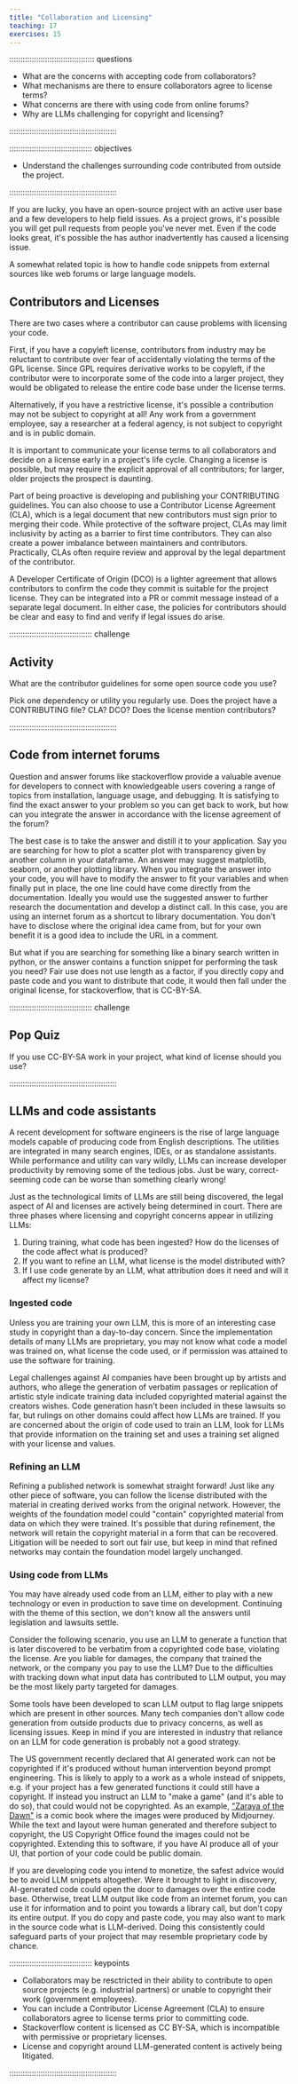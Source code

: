 ```yaml
---
title: "Collaboration and Licensing"
teaching: 17
exercises: 15
---
```


:::::::::::::::::::::::::::::::::::::: questions 

- What are the concerns with accepting code from collaborators?
- What mechanisms are there to ensure collaborators agree to license terms?
- What concerns are there with using code from online forums?
- Why are LLMs challenging for copyright and licensing?

::::::::::::::::::::::::::::::::::::::::::::::::

::::::::::::::::::::::::::::::::::::: objectives

- Understand the challenges surrounding code contributed from outside the project.

::::::::::::::::::::::::::::::::::::::::::::::::



If you are lucky, you have an open-source project with an active user base and
a few developers to help field issues.  As a project grows, it's possible you
will get pull requests from people you've never met.  Even if the code looks great,
it's possible the has author inadvertently has caused a licensing issue.

A somewhat related topic is how to handle code snippets from external sources
like web forums or large language models.

## Contributors and Licenses

There are two cases where a contributor can cause problems with licensing your code.

First, if you have a copyleft license, contributors from industry may be reluctant
to contribute over fear of accidentally violating the terms of the GPL license.
Since GPL requires derivative works to be copyleft, if the contributor were to
incorporate some of the code into a larger project, they would be obligated to
release the entire code base under the license terms.

Alternatively, if you have a restrictive license, it's possible a contribution may not be
subject to copyright at all!  Any work from a government employee, say a researcher at a
federal agency, is not subject to copyright and is in public domain.

It is important to communicate your license terms to all collaborators and decide
on a license early in a project's life cycle.  Changing a license is possible,
but may require the explicit approval of all contributors; for larger, older
projects the prospect is daunting.

Part of being proactive is developing and publishing your CONTRIBUTING guidelines.
You can also choose to use a Contributor License Agreement (CLA), which is a legal
document that new contributors must sign prior to merging their code.  While
protective of the software project, CLAs may limit inclusivity by acting as
a barrier to first time contributors.  They can also create a power imbalance between
maintainers and contributors.  Practically, CLAs often require review and
approval by the legal department of the contributor.

A Developer Certificate of Origin (DCO) is a lighter agreement that allows
contributors to confirm the code they commit is suitable for the project license.
They can be integrated into a PR or commit message instead of a separate legal document.
In either case, the policies for contributors should be clear and easy to find
and verify if legal issues do arise.

::::::::::::::::::::::::::::::::::::: challenge

 ## Activity

 What are the contributor guidelines for some open source code you use?

 Pick one dependency or utility you regularly use.
 Does the project have a CONTRIBUTING file? CLA? DCO?  Does the license
 mention contributors?

::::::::::::::::::::::::::::::::::::::::::::::::

## Code from internet forums

Question and answer forums like stackoverflow provide a valuable avenue for
developers to connect with knowledgeable users covering a range of topics from
installation, language usage, and debugging.  It is satisfying to find the exact
answer to your problem so you can get back to work, but how can you integrate
the answer in accordance with the license agreement of the forum?

The best case is to take the answer and distill it to your application.  Say
you are searching for how to plot a scatter plot with transparency given by
another column in your dataframe.  An answer may suggest matplotlib, seaborn,
or another plotting library.  When you integrate the answer into your code,
you will have to modify the answer to fit your variables and when finally put
in place, the one line could have come directly from the documentation.  Ideally
you would use the suggested answer to further research the documentation and
develop a distinct call.  In this case, you are using an internet forum as a
shortcut to library documentation.  You don't have to disclose where the original
idea came from, but for your own benefit it is a good idea to include the URL
in a comment.

But what if you are searching for something like a binary search written in python,
or the answer contains a function snippet for performing the task you need?
Fair use does not use length as a factor, if you directly copy and paste code
and you want to distribute that code, it would then fall under the original license,
for stackoverflow, that is CC-BY-SA.

::::::::::::::::::::::::::::::::::::: challenge

 ## Pop Quiz

 If you use CC-BY-SA work in your project, what kind of license should you use?


::::::::::::::::::::::::::::::::::::::::::::::::

## LLMs and code assistants

A recent development for software engineers is the rise of large language models
capable of producing code from English descriptions.  The utilities are integrated
in many search engines, IDEs, or as standalone assistants.  While performance
and utility can vary wildly, LLMs can increase developer productivity by removing
some of the tedious jobs.  Just be wary, correct-seeming code can be worse than
something clearly wrong!

Just as the technological limits of LLMs are still being discovered, the legal
aspect of AI and licenses are actively being determined in court.  There are three
phases where licensing and copyright concerns appear in utilizing LLMs:

1. During training, what code has been ingested?  How do the licenses of the
code affect what is produced?
2. If you want to refine an LLM, what license is the model distributed with?
3. If I use code generate by an LLM, what attribution does it need and will it affect
my license?

### Ingested code

Unless you are training your own LLM, this is more of an interesting case study
in copyright than a day-to-day concern.  Since the implementation details of
many LLMs are proprietary, you may not know what code a model was trained on,
what license the code used, or if permission was attained to use the software
for training.

Legal challenges against AI companies have been brought up by artists and
authors, who allege the generation of verbatim passages or replication of
artistic style indicate training data included copyrighted material against
the creators wishes.  Code generation hasn't been included in these lawsuits
so far, but rulings on other domains could affect how LLMs are trained.  If you
are concerned about the origin of code used to train an LLM, look for LLMs that
provide information on the training set and uses a training set aligned with your
license and values.

### Refining an LLM

Refining a published network is somewhat straight forward!  Just like any other
piece of software, you can follow the license distributed with the material in
creating derived works from the original network.  However, the weights of
the foundation model could "contain" copyrighted material from data
on which they were trained.  It's possible that during refinement, the network
will retain the copyright material in a form that can be recovered.  Litigation
will be needed to sort out fair use, but keep in mind that refined networks
may contain the foundation model largely unchanged.

### Using code from LLMs

You may have already used code from an LLM, either to play with a new technology
or even in production to save time on development.  Continuing with the theme
of this section, we don't know all the answers until legislation and lawsuits
settle.

Consider the following scenario, you use an LLM to generate a function that is
later discovered to be verbatim from a copyrighted code base, violating the
license.  Are you liable for damages, the company that trained the network,
or the company you pay to use the LLM?  Due to the difficulties with tracking
down what input data has contributed to LLM output, you may be the most likely
party targeted for damages.

Some tools have been developed to scan LLM output to flag large snippets which
are present in other sources. Many tech companies don't allow code generation
from outside products due to privacy concerns, as well as licensing issues.
Keep in mind if you are interested in industry that reliance on an LLM for
code generation is probably not a good strategy.

The US government recently declared that AI generated work can not be
copyrighted if it's produced without human intervention beyond prompt engineering.
This is likely to apply to a work as a whole instead of snippets, e.g. if your
project has a few generated functions it could still have a copyright.  If instead
you instruct an LLM to "make a game" (and it's able to do so), that could would
not be copyrighted.  As an example, ["Zaraya of the Dawn"](https://www.copyright.gov/docs/zarya-of-the-dawn.pdf)
is a comic book where the images were produced by Midjourney.  While the text
and layout were human generated and therefore subject to copyright, the US
Copyright Office found the images could not be copyrighted.  Extending this to
software, if you have AI produce all of your UI, that portion of your code could
be public domain.

If you are developing code you intend to monetize, the safest advice would be
to avoid LLM snippets altogether.  Were it brought to light in discovery,
AI-generated code could open the door to damages over the entire code base.
Otherwise, treat LLM output like code from an internet forum, you can use it
for information and to point you towards a library call, but don't copy its
entire output.  If you do copy and paste code, you may also want to mark in the
source code what is LLM-derived.  Doing this consistently could safeguard parts
of your project that may resemble proprietary code by chance.




::::::::::::::::::::::::::::::::::::: keypoints 

- Collaborators may be resctricted in their ability to contribute to open source projects (e.g. industrial partners) or unable to copyright their work (government employees).
- You can include a Contributor License Agreement (CLA) to ensure collaborators agree to license terms prior to committing code.
- Stackoverflow content is licensed as CC BY-SA, which is incompatible with permissive or proprietary licenses.
- License and copyright around LLM-generated content is actively being litigated.

::::::::::::::::::::::::::::::::::::::::::::::::